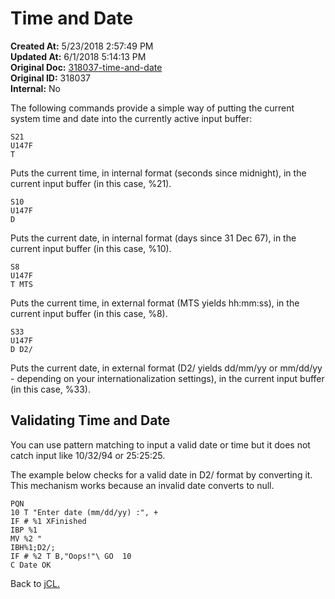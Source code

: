 # Time and Date

**Created At:** 5/23/2018 2:57:49 PM  
**Updated At:** 6/1/2018 5:14:13 PM  
**Original Doc:** [318037-time-and-date](https://docs.jbase.com/45792-jcl/318037-time-and-date)  
**Original ID:** 318037  
**Internal:** No  

The following commands provide a simple way of putting the current system time and date into the currently active input buffer:

```
S21
U147F
T
```

Puts the current time, in internal format (seconds since midnight), in the current input buffer (in this case, %21).

```
S10
U147F
D
```

Puts the current date, in internal format (days since 31 Dec 67), in the current input buffer (in this case, %10).

```
S8
U147F
T MTS
```

Puts the current time, in external format (MTS yields hh:mm:ss), in the current input buffer (in this case, %8).

```
S33
U147F
D D2/
```

Puts the current date, in external format (D2/ yields dd/mm/yy or mm/dd/yy - depending on your internationalization settings), in the current input buffer (in this case, %33).

## Validating Time and Date

You can use pattern matching to input a valid date or time but it does not catch input like 10/32/94 or 25:25:25.

The example below checks for a valid date in D2/ format by converting it. This mechanism works because an invalid date converts to null.

```
PQN
10 T "Enter date (mm/dd/yy) :", +
IF # %1 XFinished
IBP %1
MV %2 "
IBH%1;D2/;
IF # %2 T B,"Oops!"\ GO  10
C Date OK
```

Back to [jCL.](./../README.md)

